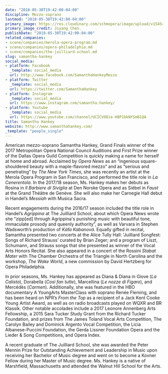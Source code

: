 ```yaml
---
date: "2018-05-30T19:42:00-04:00"
discipline: Mezzo-soprano
lastmod: "2018-05-30T19:42:00-04:00"
primary_image: https://res.cloudinary.com/schmopera/image/upload/v1545409169/media/webhook-uploads/1527723389039/Samantha%2BHankey%2BHeadshot%2Bby%2BJiyang%2BChen.jpg.jpg
primary_image_credit: Jiyang Chen.
publishDate: "2018-05-30T19:42:00-04:00"
related_companies:
- scene/companies/merola-opera-program.md
- scene/companies/opera-philadelphia.md
- scene/companies/the-juilliard-school.md
slug: samantha-hankey
social_media:
- platform: Facebook
  _template: social_media
  url: http://www.facebook.com/SamanthaHankeyMezzo
- platform: Twitter
  _template: social_media
  url: https://twitter.com/SamanthaHankey
- platform: Instagram
  _template: social_media
  url: https://www.instagram.com/samantha.hankey/
- platform: Youtube
  _template: social_media
  url: https://www.youtube.com/channel/UCICVO8ie-H8P1bkNYSmB1QA
title: Samantha Hankey
website: http://www.samanthahankey.com/
_template: "people_single"
---
```


American mezzo-soprano Samantha Hankey, Grand Finals winner of the 2017 Metropolitan Opera National Council Auditions and First Prize winner of the Dallas Opera Guild Competition is quickly making a name for herself at home and abroad. Acclaimed by *Opera News* as an “ingenious square-shouldered beauty with a maple-flavored mezzo”  and as “serious and penetrating” by *The New York Times*, she was recently an artist at the Merola Opera Program in San Francisco, and performed the title role in *La Cenerentola*. In the 2017/18 season, Ms. Hankey makes her debuts as Rosina in *Il Barbiere di Siviglia* at Den Norske Opera and as Siébel in *Faust* at the Grand Théâtre de Genève. She will also make her Carnegie Hall debut in Handel’s *Messiah* with Musica Sacra. 

Recent engagements during the 2016/17 season included the title role in Handel’s *Agrippina* at The Juilliard School, about which Opera News wrote she “zipp[ed] through Agrippina's punishing music with beautiful tone, immaculate prosody and queenly authority”, as well as Varvara in Stephen Wadsworth’s production of *Káťa Kabanová*. Equally gifted in recital, Samantha presented two concerts at the Alice Tully Hall: 'Juilliard Songfest: Songs of Richard Strauss’ curated by Brian Zeger; and a program of Liszt, Schumann, and Strauss songs that she presented as winner of the Vocal Arts Honors Recital. She also appeared in a concert of the Rossini *Stabat Mater* with The Chamber Orchestra of the Triangle in North Carolina and the workshop, *The Wake World*, a new commission by David Hertzberg for Opera Philadelphia.

In prior seasons, Ms. Hankey has appeared as Diana & Diana in Giove (*La Calisto*), Dorabella (*Così fan tutte*), Marcellina (*Le nozze di Figaro*), and Mercédès (*Carmen*).  Additionally, she was  featured in the HBO documentary A YoungArts MasterClass with soprano Renée Fleming, and has been heard on NPR’s *From the Top* as a recipient of a Jack Kent Cooke Young Artist Award, as well as on radio broadcasts played on WQXR and BR Klassik. Other notable accolades include a 2017 Leonore Annenberg Arts Fellowship, a 2015 Sara Tucker Study Grant from the Richard Tucker Foundation, and prizes from The James Toland Vocal Arts Competition, The Carolyn Bailey and Dominick Argento Vocal Competition, the Licia Albanese-Puccini Foundation, the Gerda Lissner Foundation Opera and the Lieder & Song Competitions, and Opera Index. 

A recent graduate of The Juilliard School, she was awarded the Peter Mennin Prize for Outstanding Achievement and Leadership in Music upon receiving her Bachelor of Music degree and went on to become a Kovner Fellow during her Master of Music degree. Ms. Hankey is a native of Marshfield, Massachusetts and attended the Walnut Hill School for the Arts.
